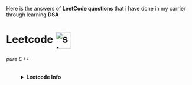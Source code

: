 Here is the answers of **LeetCode questions** that i have done in my carrier through learning **DSA**

# Leetcode  <a href="https://www.leetcode.com/sjx_subham" target="blank"><img align="center" src="https://raw.githubusercontent.com/rahuldkjain/github-profile-readme-generator/master/src/images/icons/Social/leet-code.svg" alt="sjx_subham" height="45" width="40" /></a>

###### pure C++
<dl>
    <dd>
<details><summary> <b align="center"> Leetcode Info</b></summary>
<div align="center">
  
    
  <img  align=top flex-grow=1 style="margin-right: 50px" href="https://www.leetcode.com/sjx_subham" src="https://leetcard.jacoblin.cool/Sjx_Subham?theme=dark&font=Arial&ext=heatmap" />  
     
</div>
   </dd>
</dl> 
